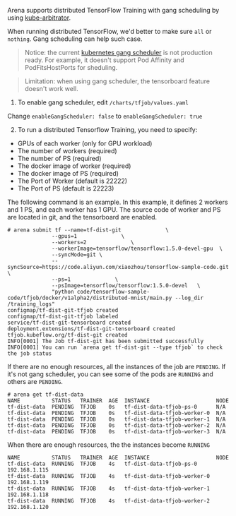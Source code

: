 
Arena supports distributed TensorFlow Training with gang scheduling by using [kube-arbitrator](https://github.com/kubernetes-incubator/kube-arbitrator). 

When running distributed TensorFlow, we'd better to make sure `all` or `nothing`. Gang scheduling can help such case. 


> Notice: the current [kubernetes gang scheduler](https://github.com/kubernetes-incubator/kube-arbitrator/tree/release-0.1) is not production ready. For example, it doesn't support Pod Affinity and PodFitsHostPorts for sheduling. 

> Limitation: when using gang scheduler, the tensorboard feature doesn't work well.

1. To enable gang scheduler, edit `/charts/tfjob/values.yaml`

Change `enableGangScheduler: false` to `enableGangScheduler: true`

2. To run a distributed Tensorflow Training, you need to specify:

 - GPUs of each worker (only for GPU workload)
 - The number of workers (required)
 - The number of PS (required)
 - The docker image of worker (required)
 - The docker image of PS (required)
 - The Port of Worker (default is 22222)
 - The Port of PS (default is 22223)

The following command is an example. In this example, it defines 2 workers and 1 PS, and each worker has 1 GPU. The source code of worker and PS are located in git, and the tensorboard are enabled.

```
# arena submit tf --name=tf-dist-git              \
              --gpus=1              \
              --workers=2              \
              --workerImage=tensorflow/tensorflow:1.5.0-devel-gpu  \
              --syncMode=git \
              --syncSource=https://code.aliyun.com/xiaozhou/tensorflow-sample-code.git \
              --ps=1              \
              --psImage=tensorflow/tensorflow:1.5.0-devel   \
              "python code/tensorflow-sample-code/tfjob/docker/v1alpha2/distributed-mnist/main.py --log_dir /training_logs"
configmap/tf-dist-git-tfjob created
configmap/tf-dist-git-tfjob labeled
service/tf-dist-git-tensorboard created
deployment.extensions/tf-dist-git-tensorboard created
tfjob.kubeflow.org/tf-dist-git created
INFO[0001] The Job tf-dist-git has been submitted successfully
INFO[0001] You can run `arena get tf-dist-git --type tfjob` to check the job status

```

If there are no enough resources, all the instances of the job are `PENDING`. If it's not gang scheduler, you can see some of the pods are `RUNNING` and others are `PENDING`.

```
# arena get tf-dist-data
NAME          STATUS   TRAINER  AGE  INSTANCE                     NODE
tf-dist-data  PENDING  TFJOB    0s   tf-dist-data-tfjob-ps-0      N/A
tf-dist-data  PENDING  TFJOB    0s   tf-dist-data-tfjob-worker-0  N/A
tf-dist-data  PENDING  TFJOB    0s   tf-dist-data-tfjob-worker-1  N/A
tf-dist-data  PENDING  TFJOB    0s   tf-dist-data-tfjob-worker-2  N/A
tf-dist-data  PENDING  TFJOB    0s   tf-dist-data-tfjob-worker-3  N/A
```

When there are enough resources, the the instances become `RUNNING`

```
NAME          STATUS   TRAINER  AGE  INSTANCE                     NODE
tf-dist-data  RUNNING  TFJOB    4s   tf-dist-data-tfjob-ps-0      192.168.1.115
tf-dist-data  RUNNING  TFJOB    4s   tf-dist-data-tfjob-worker-0  192.168.1.119
tf-dist-data  RUNNING  TFJOB    4s   tf-dist-data-tfjob-worker-1  192.168.1.118
tf-dist-data  RUNNING  TFJOB    4s   tf-dist-data-tfjob-worker-2  192.168.1.120
```